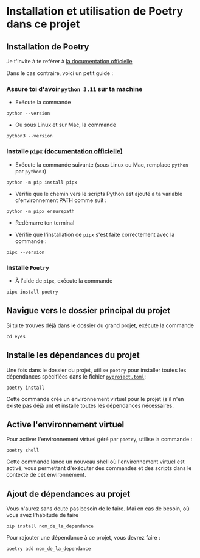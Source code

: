 # Installation et utilisation de Poetry dans ce projet

## Installation de Poetry

Je t'invite à te reférer à [la documentation officielle](https://python-poetry.org/docs/)

Dans le cas contraire, voici un petit guide :

### Assure toi d'avoir `python 3.11` sur ta machine 
- Exécute la commande 
```shell
python --version
```
- Ou sous Linux et sur Mac, la commande
```shell
python3 --version
```
### Installe `pipx` [(documentation officielle)](https://pipx.pypa.io/stable/installation/)

- Exécute la commande suivante (sous Linux ou Mac, remplace `python` par `python3`)
```shell
python -m pip install pipx
```
- Vérifie que le chemin vers le scripts Python est ajouté à ta variable d'environnement PATH comme suit : 
```shell
python -m pipx ensurepath
```
- Redémarre ton terminal

- Vérifie que l'installation de `pipx` s'est faite correctement avec la commande :
```shell
pipx --version
```

### Installe `Poetry`
- À l'aide de `pipx`, exécute la commande
```shell
pipx install poetry
```

## Navigue vers le dossier principal du projet

Si tu te trouves déjà dans le dossier du grand projet, exécute la commande 
```shell
cd eyes
```

## Installe les dépendances du projet

Une fois dans le dossier du projet, utilise `poetry` pour installer toutes les dépendances spécifiées dans le fichier [`pyproject.toml`](/eyes/pyproject.toml):
```shell
poetry install
```
Cette commande crée un environnement virtuel pour le projet (s'il n'en existe pas déjà un) et installe toutes les dépendances nécessaires.

## Active l'environnement virtuel

Pour activer l'environnement virtuel géré par `poetry`, utilise la commande : 
```shell
poetry shell
```
Cette commande lance un nouveau shell où l'environnement virtuel est activé, vous permettant d'exécuter des commandes et des scripts dans le contexte de cet environnement. 

## Ajout de dépendances au projet

Vous n'aurez sans doute pas besoin de le faire.
Mai en cas de besoin, où vous avez l'habitude de faire 
```shell
pip install nom_de_la_dependance
```
Pour rajouter une dépendance à ce projet, vous devrez faire : 
```shell
poetry add nom_de_la_dependance
```